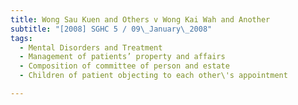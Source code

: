 ```yaml
---
title: Wong Sau Kuen and Others v Wong Kai Wah and Another
subtitle: "[2008] SGHC 5 / 09\_January\_2008"
tags:
  - Mental Disorders and Treatment
  - Management of patients’ property and affairs
  - Composition of committee of person and estate
  - Children of patient objecting to each other\'s appointment

---
```


